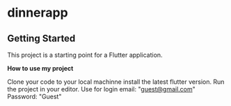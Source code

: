 # dinnerapp


## Getting Started

This project is a starting point for a Flutter application.

 **How to use my project** 

Clone your code to your local  machinne install the latest flutter version. 
Run the project in your editor.
Use for login email: "guest@gmail.com"
Password: "Guest"
